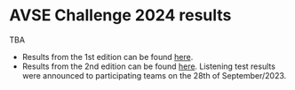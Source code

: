 # AVSE Challenge 2024 results

TBA

- Results from the 1st edition can be found [here](/avsec1/results.md).
- Results from the 2nd edition can be found [here](/avsec2/results.md). Listening test results were announced to participating teams on the 28th of September/2023. 


[//]: # (You can find the AVSE Challenge 2022 paper in the following link:)

[//]: # ()
[//]: # ([AVSE Challenge: Audio-Visual Speech Enhancement Challenge]&#40;https://www.research.ed.ac.uk/en/publications/avse-challenge-audio-visual-speech-enhancement-challenge&#41;)

[//]: # (# AVSE Challenge 2023 results)

[//]: # ()
[//]: # (Listening test results were announced to participating teams on the 28th of September/2023. )

[//]: # (- A refers to the non-enhanced noisy mixes.)

[//]: # (- B is the baseline system.)

[//]: # ()
[//]: # ()
[//]: # (|          |          |          |          |            | **Speech** |          |          | **Noise** |          |)

[//]: # (|----------|----------|----------|----------|------------|------------|----------|----------|-----------|----------|)

[//]: # (| System   | Overall  | Speech   | Noise    | low SNR    | mid SNR    | high SNR | low SNR  | mid SNR   | high SNR |)

[//]: # (| A        | 62.03    | 57.04    | 67.01    | 29.90      | 65.98      | 75.26    | 41.24    | 69.07     | 90.72    |)

[//]: # (| B        | 57.56    | 58.76    | 56.36    | 53.61      | 64.95      | 57.73    | 44.33    | 65.98     | 58.76    |)

[//]: # (| C        | 61.00    | 64.60    | 57.39    | 49.48      | 74.23      | 70.10    | 30.93    | 57.73     | 83.51    |)

[//]: # (| D        | 84.54    | 88.32    | 80.76    | 89.69      | 83.51      | 91.75    | 63.92    | 83.51     | 94.85    |)

[//]: # (| E        | 55.67    | 50.86    | 60.48    | 36.08      | 54.64      | 61.86    | 36.08    | 70.10     | 75.26    |)

[//]: # (| F        | 62.20    | 63.23    | 61.17    | 39.18      | 71.13      | 79.38    | 35.05    | 65.98     | 82.47    |)

[//]: # (| G        | 73.54    | 83.51    | 63.57    | 74.23      | 89.69      | 86.60    | 46.39    | 70.10     | 74.23    |)

[//]: # (| H        | 84.54    | 89.00    | 80.07    | 82.47      | 93.81      | 90.72    | 67.01    | 84.54     | 88.66    |)

[//]: # (| I        | 62.89    | 61.17    | 64.60    | 30.93      | 70.10      | 82.47    | 41.24    | 68.04     | 84.54    |)

[//]: # (| J        | 61.17    | 56.36    | 65.98    | 65.98      | 62.89      | 40.21    | 49.48    | 72.16     | 76.29    |)

[//]: # (| K        | 72.16    | 74.57    | 69.76    | 71.13      | 76.29      | 76.29    | 57.73    | 63.92     | 87.63    |)

[//]: # (| L        | 76.98    | 82.82    | 71.13    | 71.13      | 90.72      | 86.60    | 58.76    | 74.23     | 80.41    |)

[//]: # (| M        | 62.54    | 61.51    | 63.57    | 41.24      | 75.26      | 68.04    | 37.11    | 69.07     | 84.54    |)

[//]: # (| N        | 76.29    | 79.38    | 73.20    | 67.01      | 87.63      | 83.51    | 53.61    | 77.32     | 88.66    |)

[//]: # (| O        | 77.15    | 84.19    | 70.10    | 75.26      | 89.69      | 87.63    | 48.45    | 75.26     | 86.60    |)

[//]: # (| P        | 76.46    | 74.57    | 78.35    | 61.86      | 84.54      | 77.32    | 73.20    | 76.29     | 85.57    |)

[//]: # (| Q        | 80.41    | 87.97    | 72.85    | 82.47      | 88.66      | 92.78    | 59.79    | 79.38     | 79.38    |)

[//]: # (| LSD      | 2.14     | 2.79     | 3.01     | 5.38       | 4.74       | 4.74     | 5.77     | 5.28      | 4.41     |)

[//]: # ()
[//]: # (Word intelligibility scores &#40;\%&#41; calculated across all conditions &#40;Overall&#41;, per masker: Speech &#40;competing speaker&#41; and Noise, and per masker and SNR &#40;low, mid, high&#41;. A higher score means more intelligible. Scores were calculated as the percentage of words correctly identified, computed for each participant and averaged across participants. Differences larger than the Fisher's least significant difference &#40;LSD&#41; are significant. Scores were calculated from the responses of 102 participants.)

[//]: # ()
[//]: # (## Systems description)

[//]: # ()
[//]: # (The description of baseline can be found in the AVSE Challenge paper available [here]&#40;https://www.research.ed.ac.uk/en/publications/avse-challenge-audio-visual-speech-enhancement-challenge&#41;.)

[//]: # ()
[//]: # (The evaluation protocol is described [here]&#40;https://www.research.ed.ac.uk/en/publications/efficient-intelligibility-evaluation-using-keyword-spotting-a-stu&#41;.)

[//]: # ()
[//]: # (One page submission descriptions:  )

[//]: # ()
[//]: # (- [AVSE02 &#40;dku_smiip&#41;]&#40;https://challenge.cogmhear.org/submissions/2023/AVSE02%20&#40;dku_smiip&#41;.pdf&#41;)

[//]: # (- [BioASP_CITI]&#40;https://challenge.cogmhear.org/submissions/2023/BioASP_CITI.pdf&#41;)

[//]: # (- [CogBID]&#40;https://challenge.cogmhear.org/submissions/2023/CogBID.pdf&#41;)

[//]: # (- [Enhanced_AVSE2]&#40;https://challenge.cogmhear.org/submissions/2023/Enhanced_AVSE2.pdf&#41;)

[//]: # (- [ENU AVSE]&#40;https://challenge.cogmhear.org/submissions/2023/ENU%20AVSE.pdf&#41;)

[//]: # (- [ENU AVSS]&#40;https://challenge.cogmhear.org/submissions/2023/ENU%20AVSS.pdf&#41;)

[//]: # (- [ENU_JHU_1]&#40;https://challenge.cogmhear.org/submissions/2023/ENU_JHU_1.pdf&#41;)

[//]: # (- [ict_avsu]&#40;https://challenge.cogmhear.org/submissions/2023/ict_avsu.pdf&#41;)

[//]: # (- [MERL]&#40;https://challenge.cogmhear.org/submissions/2023/MERL.pdf&#41;)

[//]: # (- [rezzsl new 2]&#40;https://challenge.cogmhear.org/submissions/2023/rezzsl%20new%202.pdf&#41;)

[//]: # (- [try6]&#40;https://challenge.cogmhear.org/submissions/2023/try6.pdf&#41;)

[//]: # (- [TTIC]&#40;https://challenge.cogmhear.org/submissions/2023/TTIC.pdf&#41;)

[//]: # ()
[//]: # ()
